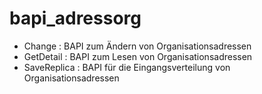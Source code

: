 # bapi_adressorg

- Change      : BAPI zum Ändern von Organisationsadressen
- GetDetail   : BAPI zum Lesen von Organisationsadressen
- SaveReplica : BAPI für die Eingangsverteilung von Organisationsadressen
